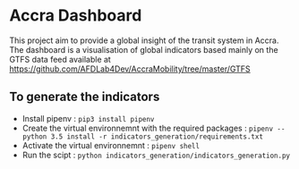 Accra Dashboard
===============

This project aim to provide a global insight of the transit system in Accra.
The dashboard is a visualisation of global indicators based mainly on the GTFS
data feed available at https://github.com/AFDLab4Dev/AccraMobility/tree/master/GTFS

To generate the indicators
--------------------------
* Install pipenv : `pip3 install pipenv`
* Create the virtual environnemnt with the required packages : `pipenv --python 3.5 install -r indicators_generation/requirements.txt`
* Activate the virtual environnemnt : `pipenv shell`
* Run the scipt : `python indicators_generation/indicators_generation.py`
